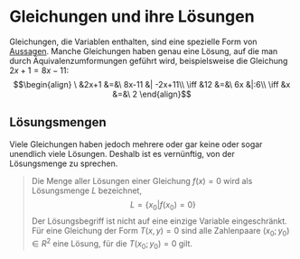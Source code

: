 # Gleichungen und ihre Lösungen

Gleichungen, die Variablen enthalten, sind eine spezielle Form von [Aussagen](Aussagen.md). Manche Gleichungen haben genau eine Lösung, auf die man durch Äquivalenzumformungen geführt wird, beispielsweise die Gleichung $2x + 1= 8x-11$:
$$\begin{align}
\ &2x+1 &=&\ 8x-11 &| -2x+11\\
\iff &12 &=&\ 6x &|:6\\
\iff &x &=&\ 2
\end{align}$$
## Lösungsmengen
Viele Gleichungen haben jedoch mehrere oder gar keine oder sogar unendlich viele Lösungen. Deshalb ist es vernünftig, von der Lösungsmenge zu sprechen.
> Die Menge aller Lösungen einer Gleichung $f(x) = 0$ wird als Lösungsmenge $L$ bezeichnet, $$L = \{x_0 | f(x_0) = 0\}$$
>Der Lösungsbegriff ist nicht auf eine einzige Variable eingeschränkt. Für eine Gleichung der Form $T(x,y) = 0$ sind alle Zahlenpaare $(x_0; y_0) \in R^2$ eine Lösung, für die $T(x_0; y_0) = 0$ gilt.